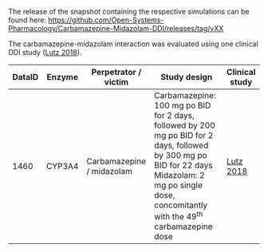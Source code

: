 The release of the snapshot containing the respective simulations can be found here:
https://github.com/Open-Systems-Pharmacology/Carbamazepine-Midazolam-DDI/releases/tag/vXX

The carbamazepine-midazolam interaction was evaluated using one clinical DDI study ([Lutz 2018](#4-references)).



| DataID | Enzyme | Perpetrator / victim      | Study design                                                 | Clinical study             |
| ------ | ------ | ------------------------- | ------------------------------------------------------------ | -------------------------- |
| 1460   | CYP3A4 | Carbamazepine / midazolam | Carbamazepine: 100 mg po BID for 2 days, followed by 200 mg po BID for 2 days, followed by 300 mg po BID for 22 days<br />Midazolam: 2 mg po single dose, concomitantly with the 49<sup>th</sup> carbamazepine dose | [Lutz 2018](#4-references) |


